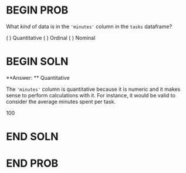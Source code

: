 # BEGIN PROB

What *kind* of data is in the `'minutes'` column in the `tasks` dataframe?

( ) Quantitative
( ) Ordinal
( ) Nominal

# BEGIN SOLN

**Answer: ** Quantitative

The `'minutes'` column is quantitative because it is numeric and it makes sense to perform calculations with it. For instance, it would be valid to consider the average minutes spent per task.

<average>100</average>

# END SOLN

# END PROB
